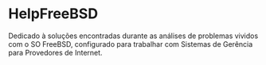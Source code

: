 # HelpFreeBSD
Dedicado à soluções encontradas durante as análises de problemas vividos com o SO FreeBSD, configurado para trabalhar com Sistemas de Gerência para Provedores de Internet.
